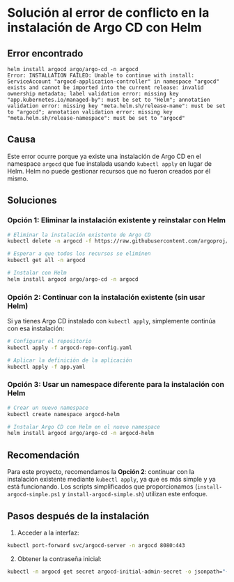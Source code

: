 # Solución al error de conflicto en la instalación de Argo CD con Helm

## Error encontrado
```
helm install argocd argo/argo-cd -n argocd
Error: INSTALLATION FAILED: Unable to continue with install: ServiceAccount "argocd-application-controller" in namespace "argocd" exists and cannot be imported into the current release: invalid ownership metadata; label validation error: missing key "app.kubernetes.io/managed-by": must be set to "Helm"; annotation validation error: missing key "meta.helm.sh/release-name": must be set to "argocd"; annotation validation error: missing key "meta.helm.sh/release-namespace": must be set to "argocd"
```

## Causa
Este error ocurre porque ya existe una instalación de Argo CD en el namespace `argocd` que fue instalada usando `kubectl apply` en lugar de Helm. Helm no puede gestionar recursos que no fueron creados por él mismo.

## Soluciones

### Opción 1: Eliminar la instalación existente y reinstalar con Helm
```bash
# Eliminar la instalación existente de Argo CD
kubectl delete -n argocd -f https://raw.githubusercontent.com/argoproj/argo-cd/stable/manifests/install.yaml

# Esperar a que todos los recursos se eliminen
kubectl get all -n argocd

# Instalar con Helm
helm install argocd argo/argo-cd -n argocd
```

### Opción 2: Continuar con la instalación existente (sin usar Helm)
Si ya tienes Argo CD instalado con `kubectl apply`, simplemente continúa con esa instalación:

```bash
# Configurar el repositorio
kubectl apply -f argocd-repo-config.yaml

# Aplicar la definición de la aplicación
kubectl apply -f app.yaml
```

### Opción 3: Usar un namespace diferente para la instalación con Helm
```bash
# Crear un nuevo namespace
kubectl create namespace argocd-helm

# Instalar Argo CD con Helm en el nuevo namespace
helm install argocd argo/argo-cd -n argocd-helm
```

## Recomendación
Para este proyecto, recomendamos la **Opción 2**: continuar con la instalación existente mediante `kubectl apply`, ya que es más simple y ya está funcionando. Los scripts simplificados que proporcionamos (`install-argocd-simple.ps1` y `install-argocd-simple.sh`) utilizan este enfoque.

## Pasos después de la instalación

1. Acceder a la interfaz:
```bash
kubectl port-forward svc/argocd-server -n argocd 8080:443
```

2. Obtener la contraseña inicial:
```bash
kubectl -n argocd get secret argocd-initial-admin-secret -o jsonpath="{.data.password}" | base64 -d
```